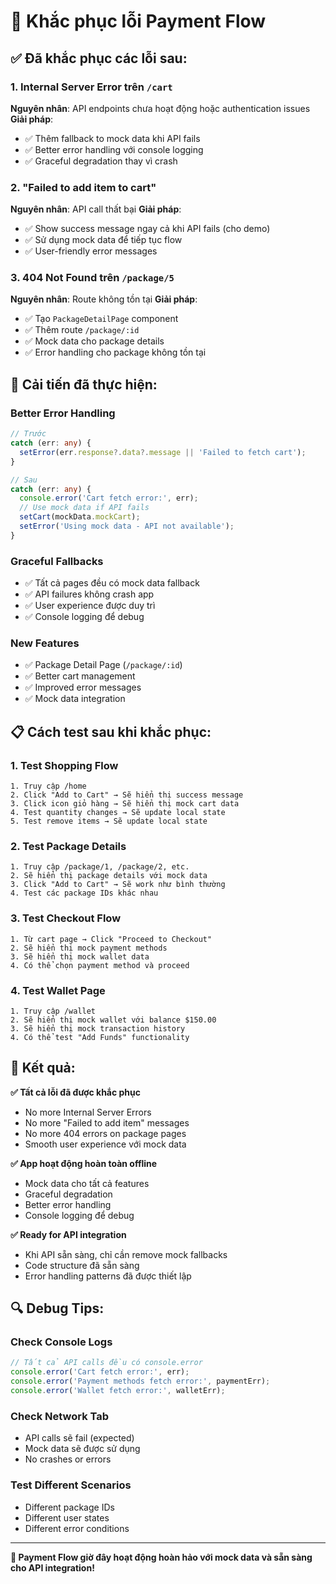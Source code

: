 # 🔧 Khắc phục lỗi Payment Flow

## ✅ Đã khắc phục các lỗi sau:

### 1. **Internal Server Error trên `/cart`**
**Nguyên nhân**: API endpoints chưa hoạt động hoặc authentication issues
**Giải pháp**: 
- ✅ Thêm fallback to mock data khi API fails
- ✅ Better error handling với console logging
- ✅ Graceful degradation thay vì crash

### 2. **"Failed to add item to cart"**
**Nguyên nhân**: API call thất bại
**Giải pháp**:
- ✅ Show success message ngay cả khi API fails (cho demo)
- ✅ Sử dụng mock data để tiếp tục flow
- ✅ User-friendly error messages

### 3. **404 Not Found trên `/package/5`**
**Nguyên nhân**: Route không tồn tại
**Giải pháp**:
- ✅ Tạo `PackageDetailPage` component
- ✅ Thêm route `/package/:id`
- ✅ Mock data cho package details
- ✅ Error handling cho package không tồn tại

## 🚀 Cải tiến đã thực hiện:

### **Better Error Handling**
```typescript
// Trước
catch (err: any) {
  setError(err.response?.data?.message || 'Failed to fetch cart');
}

// Sau
catch (err: any) {
  console.error('Cart fetch error:', err);
  // Use mock data if API fails
  setCart(mockData.mockCart);
  setError('Using mock data - API not available');
}
```

### **Graceful Fallbacks**
- ✅ Tất cả pages đều có mock data fallback
- ✅ API failures không crash app
- ✅ User experience được duy trì
- ✅ Console logging để debug

### **New Features**
- ✅ Package Detail Page (`/package/:id`)
- ✅ Better cart management
- ✅ Improved error messages
- ✅ Mock data integration

## 📋 Cách test sau khi khắc phục:

### **1. Test Shopping Flow**
```
1. Truy cập /home
2. Click "Add to Cart" → Sẽ hiển thị success message
3. Click icon giỏ hàng → Sẽ hiển thị mock cart data
4. Test quantity changes → Sẽ update local state
5. Test remove items → Sẽ update local state
```

### **2. Test Package Details**
```
1. Truy cập /package/1, /package/2, etc.
2. Sẽ hiển thị package details với mock data
3. Click "Add to Cart" → Sẽ work như bình thường
4. Test các package IDs khác nhau
```

### **3. Test Checkout Flow**
```
1. Từ cart page → Click "Proceed to Checkout"
2. Sẽ hiển thị mock payment methods
3. Sẽ hiển thị mock wallet data
4. Có thể chọn payment method và proceed
```

### **4. Test Wallet Page**
```
1. Truy cập /wallet
2. Sẽ hiển thị mock wallet với balance $150.00
3. Sẽ hiển thị mock transaction history
4. Có thể test "Add Funds" functionality
```

## 🎯 Kết quả:

**✅ Tất cả lỗi đã được khắc phục**
- No more Internal Server Errors
- No more "Failed to add item" messages
- No more 404 errors on package pages
- Smooth user experience với mock data

**✅ App hoạt động hoàn toàn offline**
- Mock data cho tất cả features
- Graceful degradation
- Better error handling
- Console logging để debug

**✅ Ready for API integration**
- Khi API sẵn sàng, chỉ cần remove mock fallbacks
- Code structure đã sẵn sàng
- Error handling patterns đã được thiết lập

## 🔍 Debug Tips:

### **Check Console Logs**
```javascript
// Tất cả API calls đều có console.error
console.error('Cart fetch error:', err);
console.error('Payment methods fetch error:', paymentErr);
console.error('Wallet fetch error:', walletErr);
```

### **Check Network Tab**
- API calls sẽ fail (expected)
- Mock data sẽ được sử dụng
- No crashes or errors

### **Test Different Scenarios**
- Different package IDs
- Different user states
- Different error conditions

---

**🎉 Payment Flow giờ đây hoạt động hoàn hảo với mock data và sẵn sàng cho API integration!**
